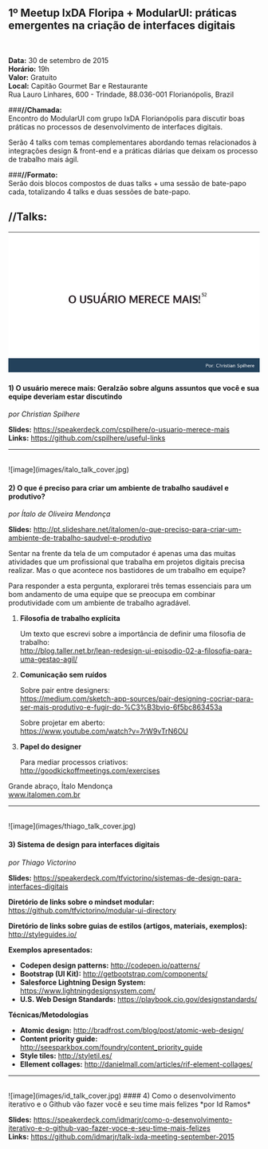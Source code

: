 ## 1º Meetup IxDA Floripa + ModularUI: práticas emergentes na criação de interfaces digitais
<br/>

**Data:** 30 de setembro de 2015<br/>
**Horário:** 19h<br/>
**Valor:** Gratuito<br/>
**Local:** Capitão Gourmet Bar e Restaurante<br/>
Rua Lauro Linhares, 600 - Trindade, 88.036-001 Florianópolis, Brazil


###**//Chamada:**<br/>
Encontro do ModularUI com grupo IxDA Florianópolis para discutir boas práticas no processos de desenvolvimento de interfaces digitais.

Serão 4 talks com temas complementares abordando temas relacionados à integrações design & front-end e a práticas diárias que deixam os processo de trabalho mais ágil.

###**//Formato:**<br/>
Serão dois blocos compostos de duas talks + uma sessão de bate-papo cada, totalizando 4 talks e duas sessões de bate-papo.


## **//Talks**:

![image](images/christian_talk_cover.jpg)

#### 1) O usuário merece mais: Geralzão sobre alguns assuntos que você e sua equipe deveriam estar discutindo
*por Christian Spilhere*

**Slides:** https://speakerdeck.com/cspilhere/o-usuario-merece-mais  
**Links:** https://github.com/cspilhere/useful-links

***
<br/>
![image](images/italo_talk_cover.jpg)

#### 2) O que é preciso para criar um ambiente de trabalho saudável e produtivo?
*por Ítalo de Oliveira Mendonça*

**Slides:** http://pt.slideshare.net/italomen/o-que-preciso-para-criar-um-ambiente-de-trabalho-saudvel-e-produtivo  

Sentar na frente da tela de um computador é apenas uma das muitas atividades que um profissional que trabalha em projetos digitais precisa realizar. Mas o que acontece nos bastidores de um trabalho em equipe? 

Para responder a esta pergunta, explorarei três temas essenciais para um bom andamento de uma equipe que se preocupa em combinar produtividade com um ambiente de trabalho agradável. 

1. **Filosofia de trabalho explícita**

	Um texto que escrevi sobre a importância de definir uma filosofia de trabalho:  
http://blog.taller.net.br/lean-redesign-ui-episodio-02-a-filosofia-para-uma-gestao-agil/

2. **Comunicação sem ruídos**

	Sobre pair entre designers:  
https://medium.com/sketch-app-sources/pair-designing-cocriar-para-ser-mais-produtivo-e-fugir-do-%C3%B3bvio-6f5bc863453a

	Sobre projetar em aberto:  
https://www.youtube.com/watch?v=7rW9vTrN6OU

3. **Papel do designer**  
	
	Para mediar processos criativos:  
http://goodkickoffmeetings.com/exercises

Grande abraço, Ítalo Mendonça  
www.italomen.com.br


***
<br/>
![image](images/thiago_talk_cover.jpg)
   
#### 3) Sistema de design para interfaces digitais
*por Thiago Victorino*

**Slides:** https://speakerdeck.com/tfvictorino/sistemas-de-design-para-interfaces-digitais  

**Diretório de links sobre o mindset modular:** https://github.com/tfvictorino/modular-ui-directory

**Diretório de links sobre guias de estilos (artigos, materiais, exemplos):** http://styleguides.io/

**Exemplos apresentados:**

* **Codepen design patterns:** http://codepen.io/patterns/  
* **Bootstrap (UI Kit):** http://getbootstrap.com/components/  
* **Salesforce Lightning Design System:** https://www.lightningdesignsystem.com/  
* **U.S. Web Design Standards:** https://playbook.cio.gov/designstandards/

**Técnicas/Metodologias**

* **Atomic design:** http://bradfrost.com/blog/post/atomic-web-design/
* **Content priority guide:** http://seesparkbox.com/foundry/content_priority_guide
* **Style tiles:** http://styletil.es/
* **Ellement collages:** http://danielmall.com/articles/rif-element-collages/
  
***  
<br/>
![image](images/id_talk_cover.jpg)
#### 4) Como o desenvolvimento iterativo e o Github vão fazer você e seu time mais felizes  
*por Id Ramos*

**Slides:** https://speakerdeck.com/idmarjr/como-o-desenvolvimento-iterativo-e-o-github-vao-fazer-voce-e-seu-time-mais-felizes  
**Links:** https://github.com/idmarjr/talk-ixda-meeting-september-2015
